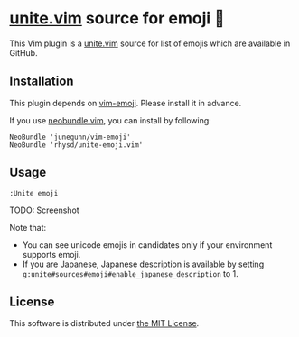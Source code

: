[unite.vim](https://github.com/Shougo/unite.vim) source for emoji :dog:
=======================================================================

This Vim plugin is a [unite.vim](https://github.com/Shougo/unite.vim) source for list of emojis which are available in GitHub.

## Installation

This plugin depends on [vim-emoji](https://github.com/junegunn/vim-emoji).  Please install it in advance.

If you use [neobundle.vim](https://github.com/Shougo/neobundle.vim), you can install by following:

```vim
NeoBundle 'junegunn/vim-emoji'
NeoBundle 'rhysd/unite-emoji.vim'
```

## Usage

```
:Unite emoji
```

TODO: Screenshot

Note that:

- You can see unicode emojis in candidates only if your environment supports emoji.
- If you are Japanese, Japanese description is available by setting `g:unite#sources#emoji#enable_japanese_description` to 1.

## License

This software is distributed under [the MIT License](http://opensource.org/licenses/MIT).
